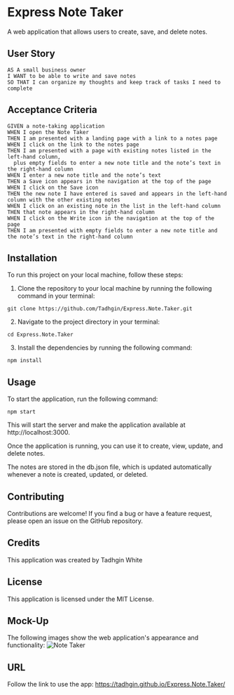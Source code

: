 # Express Note Taker
A web application that allows users to create, save, and delete notes.

## User Story
````
AS A small business owner
I WANT to be able to write and save notes
SO THAT I can organize my thoughts and keep track of tasks I need to complete
````

## Acceptance Criteria
````
GIVEN a note-taking application
WHEN I open the Note Taker
THEN I am presented with a landing page with a link to a notes page
WHEN I click on the link to the notes page
THEN I am presented with a page with existing notes listed in the left-hand column,
  plus empty fields to enter a new note title and the note’s text in the right-hand column
WHEN I enter a new note title and the note’s text
THEN a Save icon appears in the navigation at the top of the page
WHEN I click on the Save icon
THEN the new note I have entered is saved and appears in the left-hand column with the other existing notes
WHEN I click on an existing note in the list in the left-hand column
THEN that note appears in the right-hand column
WHEN I click on the Write icon in the navigation at the top of the page
THEN I am presented with empty fields to enter a new note title and the note’s text in the right-hand column
````

## Installation
To run this project on your local machine, follow these steps:

   1. Clone the repository to your local machine by running the following command in your terminal:

    git clone https://github.com/Tadhgin/Express.Note.Taker.git

   2. Navigate to the project directory in your terminal:

    cd Express.Note.Taker

   3. Install the dependencies by running the following command:

    npm install

## Usage

  To start the application, run the following command:

    npm start

This will start the server and make the application available at http://localhost:3000.

Once the application is running, you can use it to create, view, update, and delete notes.

The notes are stored in the db.json file, which is updated automatically whenever a note is created, updated, or deleted.

## Contributing

Contributions are welcome! If you find a bug or have a feature request, please open an issue on the GitHub repository.

## Credits

This application was created by Tadhgin White

## License

This application is licensed under the MIT License.

## Mock-Up
The following images show the web application's appearance and functionality:
![Note Taker](https://user-images.githubusercontent.com/117637052/225011082-0b17a02a-770c-4114-bb4a-616e90f504ab.gif)

## URL
Follow the link to use the app:
https://tadhgin.github.io/Express.Note.Taker/
